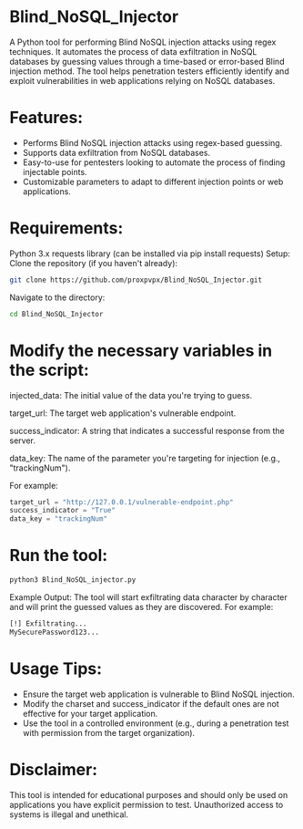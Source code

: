 # Blind_NoSQL_Injector
A Python tool for performing Blind NoSQL injection attacks using regex techniques. It automates the process of data exfiltration in NoSQL databases by guessing values through a time-based or error-based Blind injection method. The tool helps penetration testers efficiently identify and exploit vulnerabilities in web applications relying on NoSQL databases.

# Features:
- Performs Blind NoSQL injection attacks using regex-based guessing.
- Supports data exfiltration from NoSQL databases.
- Easy-to-use for pentesters looking to automate the process of finding injectable points.
- Customizable parameters to adapt to different injection points or web applications.

# Requirements:
Python 3.x
requests library (can be installed via pip install requests)
Setup:
Clone the repository (if you haven't already):

```bash
git clone https://github.com/proxpvpx/Blind_NoSQL_Injector.git
```
Navigate to the directory:

```bash
cd Blind_NoSQL_Injector
```
# Modify the necessary variables in the script:

injected_data: The initial value of the data you're trying to guess.

target_url: The target web application's vulnerable endpoint.

success_indicator: A string that indicates a successful response from the server.

data_key: The name of the parameter you're targeting for injection (e.g., "trackingNum").

For example:

```python
target_url = "http://127.0.0.1/vulnerable-endpoint.php"
success_indicator = "True"
data_key = "trackingNum"
```
# Run the tool:

```bash
python3 Blind_NoSQL_injector.py
```
Example Output:
The tool will start exfiltrating data character by character and will print the guessed values as they are discovered. For example:

```bash
[!] Exfiltrating...
MySecurePassword123...
```

# Usage Tips:
- Ensure the target web application is vulnerable to Blind NoSQL injection.
- Modify the charset and success_indicator if the default ones are not effective for your target application.
- Use the tool in a controlled environment (e.g., during a penetration test with permission from the target organization).
# Disclaimer:
This tool is intended for educational purposes and should only be used on applications you have explicit permission to test. Unauthorized access to systems is illegal and unethical.
